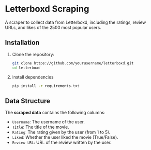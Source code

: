 # Letterboxd Scraping

A scraper to collect data from Letterboxd, including the ratings, review URLs, and likes of the 2500 most popular users.


## Installation

1. Clone the repository:
   ```bash
   git clone https://github.com/yourusername/letterboxd.git
   cd letterboxd

2. Install dependencies
   ```bash
   pip install -r requirements.txt

## Data Structure

The **scraped data** contains the following columns:
- `Username`: The username of the user.
- `Title`: The title of the movie.
- `Rating`: The rating given by the user (from 1 to 5).
- `Liked`: Whether the user liked the movie (True/False).
- `Review URL`: URL of the review written by the user.
